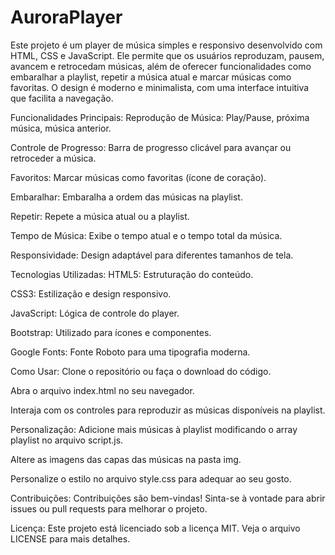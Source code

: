 # AuroraPlayer

Este projeto é um player de música simples e responsivo desenvolvido com HTML, CSS e JavaScript. Ele permite que os usuários reproduzam, pausem, avancem e retrocedam músicas, além de oferecer funcionalidades como embaralhar a playlist, repetir a música atual e marcar músicas como favoritas. O design é moderno e minimalista, com uma interface intuitiva que facilita a navegação.

Funcionalidades Principais:
Reprodução de Música: Play/Pause, próxima música, música anterior.

Controle de Progresso: Barra de progresso clicável para avançar ou retroceder a música.

Favoritos: Marcar músicas como favoritas (ícone de coração).

Embaralhar: Embaralha a ordem das músicas na playlist.

Repetir: Repete a música atual ou a playlist.

Tempo de Música: Exibe o tempo atual e o tempo total da música.

Responsividade: Design adaptável para diferentes tamanhos de tela.

Tecnologias Utilizadas:
HTML5: Estruturação do conteúdo.

CSS3: Estilização e design responsivo.

JavaScript: Lógica de controle do player.

Bootstrap: Utilizado para ícones e componentes.

Google Fonts: Fonte Roboto para uma tipografia moderna.

Como Usar:
Clone o repositório ou faça o download do código.

Abra o arquivo index.html no seu navegador.

Interaja com os controles para reproduzir as músicas disponíveis na playlist.

Personalização:
Adicione mais músicas à playlist modificando o array playlist no arquivo script.js.

Altere as imagens das capas das músicas na pasta img.

Personalize o estilo no arquivo style.css para adequar ao seu gosto.

Contribuições:
Contribuições são bem-vindas! Sinta-se à vontade para abrir issues ou pull requests para melhorar o projeto.

Licença:
Este projeto está licenciado sob a licença MIT. Veja o arquivo LICENSE para mais detalhes.


